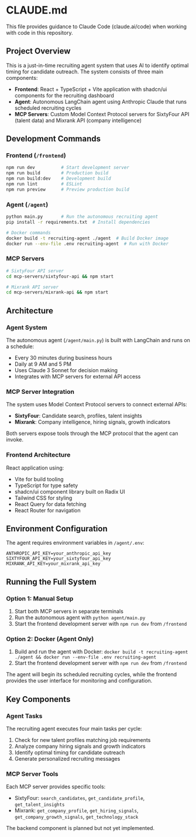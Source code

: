 # CLAUDE.md

This file provides guidance to Claude Code (claude.ai/code) when working with code in this repository.

## Project Overview

This is a just-in-time recruiting agent system that uses AI to identify optimal timing for candidate outreach. The system consists of three main components:

- **Frontend**: React + TypeScript + Vite application with shadcn/ui components for the recruiting dashboard
- **Agent**: Autonomous LangChain agent using Anthropic Claude that runs scheduled recruiting cycles
- **MCP Servers**: Custom Model Context Protocol servers for SixtyFour API (talent data) and Mixrank API (company intelligence)

## Development Commands

### Frontend (`/frontend`)
```bash
npm run dev          # Start development server
npm run build        # Production build
npm run build:dev    # Development build
npm run lint         # ESLint
npm run preview      # Preview production build
```

### Agent (`/agent`)
```bash
python main.py       # Run the autonomous recruiting agent
pip install -r requirements.txt  # Install dependencies

# Docker commands
docker build -t recruiting-agent ./agent  # Build Docker image
docker run --env-file .env recruiting-agent  # Run with Docker
```

### MCP Servers
```bash
# SixtyFour API server
cd mcp-servers/sixtyfour-api && npm start

# Mixrank API server  
cd mcp-servers/mixrank-api && npm start
```

## Architecture

### Agent System
The autonomous agent (`/agent/main.py`) is built with LangChain and runs on a schedule:
- Every 30 minutes during business hours
- Daily at 9 AM and 5 PM
- Uses Claude 3 Sonnet for decision making
- Integrates with MCP servers for external API access

### MCP Server Integration
The system uses Model Context Protocol servers to connect external APIs:
- **SixtyFour**: Candidate search, profiles, talent insights
- **Mixrank**: Company intelligence, hiring signals, growth indicators

Both servers expose tools through the MCP protocol that the agent can invoke.

### Frontend Architecture
React application using:
- Vite for build tooling
- TypeScript for type safety
- shadcn/ui component library built on Radix UI
- Tailwind CSS for styling
- React Query for data fetching
- React Router for navigation

## Environment Configuration

The agent requires environment variables in `/agent/.env`:
```
ANTHROPIC_API_KEY=your_anthropic_api_key
SIXTYFOUR_API_KEY=your_sixtyfour_api_key  
MIXRANK_API_KEY=your_mixrank_api_key
```

## Running the Full System

### Option 1: Manual Setup
1. Start both MCP servers in separate terminals
2. Run the autonomous agent with `python agent/main.py`
3. Start the frontend development server with `npm run dev` from `/frontend`

### Option 2: Docker (Agent Only)
1. Build and run the agent with Docker: `docker build -t recruiting-agent ./agent && docker run --env-file .env recruiting-agent`
2. Start the frontend development server with `npm run dev` from `/frontend`

The agent will begin its scheduled recruiting cycles, while the frontend provides the user interface for monitoring and configuration.

## Key Components

### Agent Tasks
The recruiting agent executes four main tasks per cycle:
1. Check for new talent profiles matching job requirements
2. Analyze company hiring signals and growth indicators
3. Identify optimal timing for candidate outreach  
4. Generate personalized recruiting messages

### MCP Server Tools
Each MCP server provides specific tools:
- SixtyFour: `search_candidates`, `get_candidate_profile`, `get_talent_insights`
- Mixrank: `get_company_profile`, `get_hiring_signals`, `get_company_growth_signals`, `get_technology_stack`

The backend component is planned but not yet implemented.